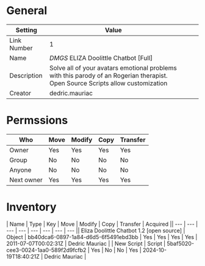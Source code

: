 # General

| Setting | Value | | | |
| --- | --- | --- | --- | --- |
| Link Number | 1 |
| Name | *DMGS* ELIZA Doolittle Chatbot \[Full\] |
| Description | Solve all of your avatars emotional problems with this parody of an Rogerian therapist. Open Source Scripts allow customization |
| Creator | dedric.mauriac |


# Permssions

| Who | Move | Modify | Copy | Transfer |
| --- | --- | --- | --- | --- |
| Owner | Yes | Yes | Yes | Yes |
| Group | No | No | No | No |
| Anyone | No | No | No | No |
| Next owner | Yes | Yes | Yes | Yes |



# Inventory

| Name | Type | Key | Move | Modify | Copy | Transfer | Acquired || --- | --- | --- | --- | --- | --- | --- | --- || Eliza Doolittle Chatbot 1.2 [open source] | Object | bb40dca6-0897-1a84-d6d5-6f5491ebd3bb | Yes | Yes | Yes | Yes | 2011-07-07T00:02:31Z | Dedric Mauriac |
| New Script | Script | 5baf5020-cee3-0024-1aa0-589f2d9fcfb2 | Yes | No | No | Yes | 2024-10-19T18:40:21Z | Dedric Mauriac |
